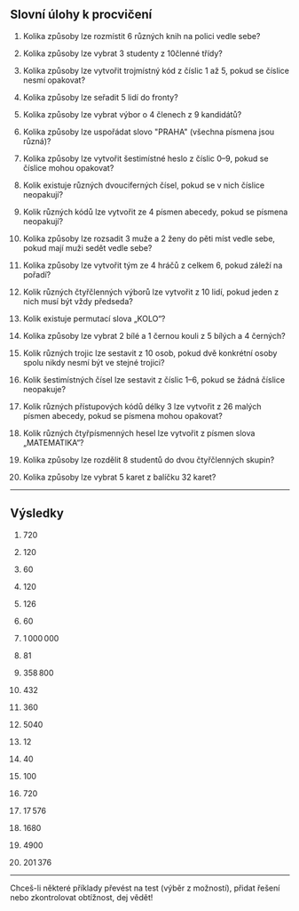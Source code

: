 ## **Slovní úlohy k procvičení**

1. Kolika způsoby lze rozmístit 6 různých knih na polici vedle sebe?
    
2. Kolika způsoby lze vybrat 3 studenty z 10členné třídy?
    
3. Kolika způsoby lze vytvořit trojmístný kód z číslic 1 až 5, pokud se číslice nesmí opakovat?
    
4. Kolika způsoby lze seřadit 5 lidí do fronty?
    
5. Kolika způsoby lze vybrat výbor o 4 členech z 9 kandidátů?
    
6. Kolika způsoby lze uspořádat slovo "PRAHA" (všechna písmena jsou různá)?
    
7. Kolika způsoby lze vytvořit šestimístné heslo z číslic 0–9, pokud se číslice mohou opakovat?
    
8. Kolik existuje různých dvouciferných čísel, pokud se v nich číslice neopakují?
    
9. Kolik různých kódů lze vytvořit ze 4 písmen abecedy, pokud se písmena neopakují?
    
10. Kolika způsoby lze rozsadit 3 muže a 2 ženy do pěti míst vedle sebe, pokud mají muži sedět vedle sebe?
    
11. Kolika způsoby lze vytvořit tým ze 4 hráčů z celkem 6, pokud záleží na pořadí?
    
12. Kolik různých čtyřčlenných výborů lze vytvořit z 10 lidí, pokud jeden z nich musí být vždy předseda?
    
13. Kolik existuje permutací slova „KOLO“?
    
14. Kolika způsoby lze vybrat 2 bílé a 1 černou kouli z 5 bílých a 4 černých?
    
15. Kolik různých trojic lze sestavit z 10 osob, pokud dvě konkrétní osoby spolu nikdy nesmí být ve stejné trojici?
    
16. Kolik šestimístných čísel lze sestavit z číslic 1–6, pokud se žádná číslice neopakuje?
    
17. Kolik různých přístupových kódů délky 3 lze vytvořit z 26 malých písmen abecedy, pokud se písmena mohou opakovat?
    
18. Kolik různých čtyřpísmenných hesel lze vytvořit z písmen slova „MATEMATIKA“?
    
19. Kolika způsoby lze rozdělit 8 studentů do dvou čtyřčlenných skupin?
    
20. Kolika způsoby lze vybrat 5 karet z balíčku 32 karet?
    

---

## Výsledky

1. 720
    
2. 120
    
3. 60
    
4. 120
    
5. 126
    
6. 60
    
7. 1 000 000
    
8. 81
    
9. 358 800
    
10. 432
    
11. 360
    
12. 5040
    
13. 12
    
14. 40
    
15. 100
    
16. 720
    
17. 17 576
    
18. 1680
    
19. 4900
    
20. 201 376
    

---

Chceš-li některé příklady převést na test (výběr z možností), přidat řešení nebo zkontrolovat obtížnost, dej vědět!